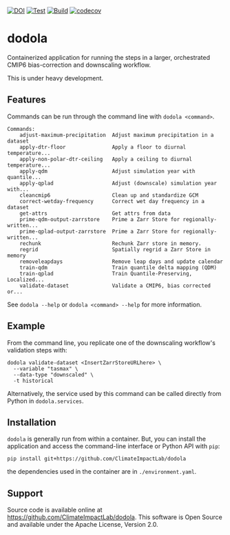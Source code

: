 [![DOI](https://zenodo.org/badge/314387532.svg)](https://zenodo.org/badge/latestdoi/314387532)
[![Test](https://github.com/ClimateImpactLab/dodola/actions/workflows/test.yaml/badge.svg)](https://github.com/ClimateImpactLab/dodola/actions/workflows/test.yaml)
[![Build](https://github.com/ClimateImpactLab/dodola/actions/workflows/buildpush.yaml/badge.svg)](https://github.com/ClimateImpactLab/dodola/actions/workflows/buildpush.yaml)
[![codecov](https://codecov.io/gh/ClimateImpactLab/dodola/branch/main/graph/badge.svg?token=WCDUAU8KFT)](https://codecov.io/gh/ClimateImpactLab/dodola)

# dodola

Containerized application for running the steps in a larger, orchestrated CMIP6 bias-correction and downscaling workflow.

This is under heavy development.

## Features

Commands can be run through the command line with `dodola <command>`.

```
Commands:
    adjust-maximum-precipitation  Adjust maximum precipitation in a dataset
    apply-dtr-floor               Apply a floor to diurnal temperature...
    apply-non-polar-dtr-ceiling   Apply a ceiling to diurnal temperature...
    apply-qdm                     Adjust simulation year with quantile...
    apply-qplad                   Adjust (downscale) simulation year with...
    cleancmip6                    Clean up and standardize GCM
    correct-wetday-frequency      Correct wet day frequency in a dataset
    get-attrs                     Get attrs from data
    prime-qdm-output-zarrstore    Prime a Zarr Store for regionally-written...
    prime-qplad-output-zarrstore  Prime a Zarr Store for regionally-written...
    rechunk                       Rechunk Zarr store in memory.
    regrid                        Spatially regrid a Zarr Store in memory
    removeleapdays                Remove leap days and update calendar
    train-qdm                     Train quantile delta mapping (QDM)
    train-qplad                   Train Quantile-Preserving, Localized...
    validate-dataset              Validate a CMIP6, bias corrected or...
```

See `dodola --help` or `dodola <command> --help` for more information.

## Example

From the command line, you replicate one of the downscaling workflow's validation steps with: 

```shell
dodola validate-dataset <InsertZarrStoreURLhere> \
  --variable "tasmax" \
  --data-type "downscaled" \
  -t historical
```

Alternatively, the service used by this command can be called directly from Python in `dodola.services`.

## Installation

`dodola` is generally run from within a container. But, you can install the application and access the command-line interface or Python API with `pip`:

```shell
pip install git+https://github.com/ClimateImpactLab/dodola
```

the dependencies used in the container are in `./environment.yaml`.

## Support

Source code is available online at https://github.com/ClimateImpactLab/dodola. This software is Open Source and available under the Apache License, Version 2.0.
